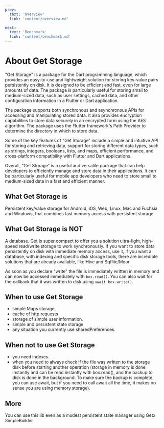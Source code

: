 ```yaml
---
prev:
  text: 'Overview'
  link: 'content/overview.md'

next:
  text: 'Benchmark'
  link: 'content/benchmark.md'
---
```




# About Get Storage

"Get Storage" is a package for the Dart programming language, which provides an easy-to-use and lightweight solution for storing key-value pairs persistently on disk. It is designed to be efficient and fast, even for large amounts of data. The package is particularly useful for storing small to medium-sized data, such as user settings, cached data, and other configuration information in a Flutter or Dart application.

The package supports both synchronous and asynchronous APIs for accessing and manipulating stored data. It also provides encryption capabilities to store data securely in an encrypted form using the AES algorithm. The package uses the Flutter framework's Path Provider to determine the directory in which to store data.

Some of the key features of "Get Storage" include a simple and intuitive API for storing and retrieving data, support for storing different data types, such as strings, integers, booleans, lists, and maps, efficient performance, and cross-platform compatibility with Flutter and Dart applications.

Overall, "Get Storage" is a useful and versatile package that can help developers to efficiently manage and store data in their applications. It can be particularly useful for mobile app developers who need to store small to medium-sized data in a fast and efficient manner.

## What Get Storage is

Persistent key/value storage for Android, iOS, Web, Linux, Mac and Fuchsia and Windows, that combines fast memory access with persistent storage.

## What Get Storage is NOT

A database. Get is super compact to offer you a solution ultra-light, high-speed read/write storage to work synchronously. If you want to store data persistently on disk with immediate memory access, use it, if you want a database, with indexing and specific disk storage tools, there are incredible solutions that are already available, like Hive and Sqflite/Moor.

As soon as you declare "write" the file is immediately written in memory and can now be accessed immediately with `box.read()`. You can also wait for the callback that it was written to disk using `await box.write()`.

## When to use Get Storage

- simple Maps storage.
- cache of http requests
- storage of simple user information.
- simple and persistent state storage
- any situation you currently use sharedPreferences.

## When not to use Get Storage

- you need indexes.
- when you need to always check if the file was written to the storage disk before starting another operation (storage in memory is done instantly and can be read instantly with box.read(), and the backup to disk is done in the background. To make sure the backup is complete, you can use await, but if you need to call await all the time, it makes no sense you are using memory storage).

## More

You can use this lib even as a modest persistent state manager using Getx SimpleBuilder
